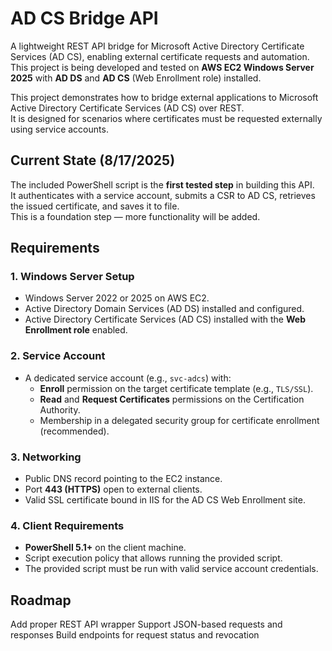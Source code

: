 # AD CS Bridge API

A lightweight REST API bridge for Microsoft Active Directory Certificate Services (AD CS), enabling external certificate requests and automation.  
This project is being developed and tested on **AWS EC2 Windows Server 2025** with **AD DS** and **AD CS** (Web Enrollment role) installed.

This project demonstrates how to bridge external applications to Microsoft Active Directory Certificate Services (AD CS) over REST.  
It is designed for scenarios where certificates must be requested externally using service accounts.

## Current State (8/17/2025)

The included PowerShell script is the **first tested step** in building this API.  
It authenticates with a service account, submits a CSR to AD CS, retrieves the issued certificate, and saves it to file.  
This is a foundation step — more functionality will be added.

## Requirements

### 1. Windows Server Setup
- Windows Server 2022 or 2025 on AWS EC2.
- Active Directory Domain Services (AD DS) installed and configured.
- Active Directory Certificate Services (AD CS) installed with the **Web Enrollment role** enabled.

### 2. Service Account
- A dedicated service account (e.g., `svc-adcs`) with:
  - **Enroll** permission on the target certificate template (e.g., `TLS/SSL`).
  - **Read** and **Request Certificates** permissions on the Certification Authority.
  - Membership in a delegated security group for certificate enrollment (recommended).

### 3. Networking
- Public DNS record pointing to the EC2 instance.
- Port **443 (HTTPS)** open to external clients.
- Valid SSL certificate bound in IIS for the AD CS Web Enrollment site.

### 4. Client Requirements
- **PowerShell 5.1+** on the client machine.
- Script execution policy that allows running the provided script.
- The provided script must be run with valid service account credentials.

## Roadmap

Add proper REST API wrapper
Support JSON-based requests and responses
Build endpoints for request status and revocation

